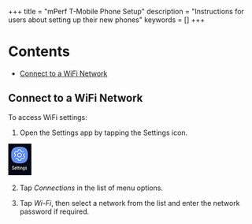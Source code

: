 +++
title = "mPerf T-Mobile Phone Setup"
description = "Instructions for users about setting up their new phones"
keywords = []
+++

# Contents

- [Connect to a WiFi Network](#wifi)

## Connect to a WiFi Network

To access WiFi settings:

1) Open the Settings app by tapping the Settings icon.

<img src="/img/howto/mPerf/phoneSettingsIcon.png">

2) Tap *Connections* in the list of menu options.

3) Tap *Wi-Fi*, then select a network from the list and enter the network password if required.
